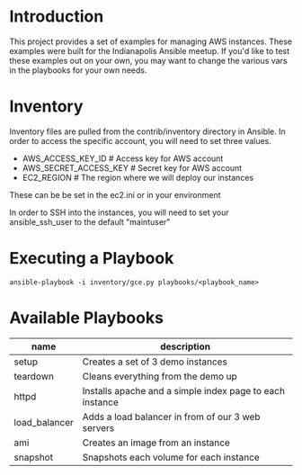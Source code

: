 Introduction
===

This project provides a set of examples for managing AWS instances. These
examples were built for the Indianapolis Ansible meetup. If you'd like to test
these examples out on your own, you may want to change the various vars in the
playbooks for your own needs.

Inventory
===

Inventory files are pulled from the contrib/inventory directory in Ansible. In
order to access the specific account, you will need to set three values.

* AWS_ACCESS_KEY_ID # Access key for AWS account
* AWS_SECRET_ACCESS_KEY # Secret key for AWS account
* EC2_REGION # The region where we will deploy our instances

These can be be set in the ec2.ini or in your environment

In order to SSH into the instances, you will need to set your ansible_ssh_user
to the default "maintuser"

Executing a Playbook
===

```
ansible-playbook -i inventory/gce.py playbooks/<playbook_name>
```

Available Playbooks
===
name | description
--- | ---
setup | Creates a set of 3 demo instances
teardown | Cleans everything from the demo up
httpd | Installs apache and a simple index page to each instance
load_balancer | Adds a load balancer in from of our 3 web servers
ami | Creates an image from an instance
snapshot | Snapshots each volume for each instance

